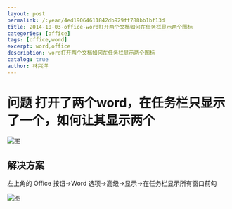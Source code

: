 ```yaml
---
layout: post
permalink: /:year/4ed19064611842db929ff788bb1bf13d
title: 2014-10-03-office-word打开两个文档如何在任务栏显示两个图标
categories: [office]
tags: [office,word]
excerpt: word,office
description: word打开两个文档如何在任务栏显示两个图标
catalog: true
author: 林兴洋
---
```


# 问题 打开了两个word，在任务栏只显示了一个，如何让其显示两个

![图](https://gitee.com/linxingyang/at-2020-10-02-image/raw/master/image/O-office/image/2014-10-03/01.png)

## 解决方案

左上角的 Office 按钮→Word 选项→高级→显示→在任务栏显示所有窗口前勾

![图](https://gitee.com/linxingyang/at-2020-10-02-image/raw/master/image/O-office/image/2014-10-03/02.png)